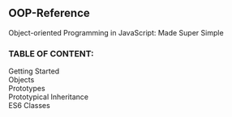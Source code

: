 ## OOP-Reference
Object-oriented Programming in JavaScript: Made Super Simple

### TABLE OF CONTENT:

Getting Started\
Objects\
Prototypes\
Prototypical Inheritance\
ES6 Classes
